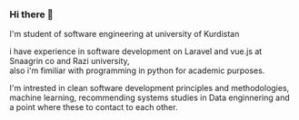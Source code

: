 ### Hi there 👋

I'm student of software engineering at university of Kurdistan

i have experience in software development on Laravel and vue.js at Snaagrin co and Razi university,   
also i'm fimiliar with programming in python for academic purposes.

I'm intrested in clean software development principles and methodologies,
machine learning, recommending systems studies in Data enginnering
and a point where these to contact to each other.
